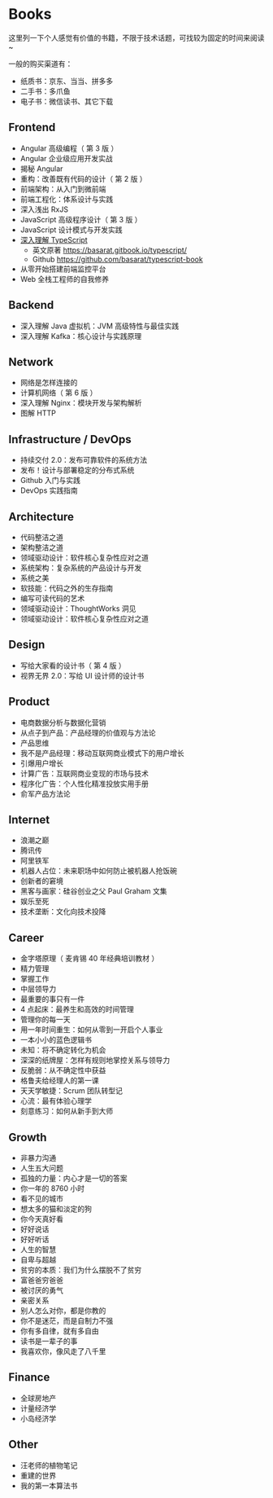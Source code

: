 # Books

这里列一下个人感觉有价值的书籍，不限于技术话题，可找较为固定的时间来阅读~

一般的购买渠道有：

- 纸质书：京东、当当、拼多多
- 二手书：多爪鱼
- 电子书：微信读书、其它下载

## Frontend

- Angular 高级编程（ 第 3 版 ）
- Angular 企业级应用开发实战
- 揭秘 Angular
- 重构：改善既有代码的设计（ 第 2 版 ）
- 前端架构：从入门到微前端
- 前端工程化：体系设计与实践
- 深入浅出 RxJS
- JavaScript 高级程序设计（ 第 3 版 ）
- JavaScript 设计模式与开发实践
- [深入理解 TypeScript](https://jkchao.github.io/typescript-book-chinese/)
    - 英文原著 https://basarat.gitbook.io/typescript/
    - Github https://github.com/basarat/typescript-book
- 从零开始搭建前端监控平台
- Web 全栈工程师的自我修养

## Backend

- 深入理解 Java 虚拟机：JVM 高级特性与最佳实践
- 深入理解 Kafka：核心设计与实践原理

## Network

- 网络是怎样连接的
- 计算机网络（ 第 6 版 ）
- 深入理解 Nginx：模块开发与架构解析
- 图解 HTTP

## Infrastructure / DevOps

- 持续交付 2.0：发布可靠软件的系统方法
- 发布！设计与部署稳定的分布式系统
- Github 入门与实践
- DevOps 实践指南

## Architecture

- 代码整洁之道
- 架构整洁之道
- 领域驱动设计：软件核心复杂性应对之道
- 系统架构：复杂系统的产品设计与开发
- 系统之美
- 软技能：代码之外的生存指南
- 编写可读代码的艺术
- 领域驱动设计：ThoughtWorks 洞见
- 领域驱动设计：软件核心复杂性应对之道

## Design

- 写给大家看的设计书（ 第 4 版 ）
- 视界无界 2.0：写给 UI 设计师的设计书

## Product

- 电商数据分析与数据化营销
- 从点子到产品：产品经理的价值观与方法论
- 产品思维
- 我不是产品经理：移动互联网商业模式下的用户增长
- 引爆用户增长
- 计算广告：互联网商业变现的市场与技术
- 程序化广告：个人性化精准投放实用手册
- 俞军产品方法论

## Internet

- 浪潮之巅
- 腾讯传
- 阿里铁军
- 机器人占位：未来职场中如何防止被机器人抢饭碗
- 创新者的窘境
- 黑客与画家：硅谷创业之父 Paul Graham 文集
- 娱乐至死
- 技术垄断：文化向技术投降

## Career

- 金字塔原理（ 麦肯锡 40 年经典培训教材 ）
- 精力管理
- 掌握工作
- 中层领导力
- 最重要的事只有一件
- 4 点起床：最养生和高效的时间管理
- 管理你的每一天
- 用一年时间重生：如何从零到一开启个人事业
- 一本小小的蓝色逻辑书
- 未知：将不确定转化为机会
- 深深的纸牌屋：怎样有规则地掌控关系与领导力
- 反脆弱：从不确定性中获益
- 格鲁夫给经理人的第一课
- 天天学敏捷：Scrum 团队转型记
- 心流：最有体验心理学
- 刻意练习：如何从新手到大师

## Growth

- 非暴力沟通
- 人生五大问题
- 孤独的力量：内心才是一切的答案
- 你一年的 8760 小时
- 看不见的城市
- 想太多的猫和淡定的狗
- 你今天真好看
- 好好说话
- 好好听话
- 人生的智慧
- 自卑与超越
- 贫穷的本质：我们为什么摆脱不了贫穷
- 富爸爸穷爸爸
- 被讨厌的勇气
- 亲密关系
- 别人怎么对你，都是你教的
- 你不是迷茫，而是自制力不强
- 你有多自律，就有多自由
- 读书是一辈子的事
- 我喜欢你，像风走了八千里

## Finance

- 全球房地产
- 计量经济学
- 小岛经济学

## Other

- 汪老师的植物笔记
- 重建的世界
- 我的第一本算法书
